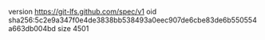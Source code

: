 version https://git-lfs.github.com/spec/v1
oid sha256:5c2e9a347f0e4de3838bb538493a0eec907de6cbe83de6b550554a663db004bd
size 4501
